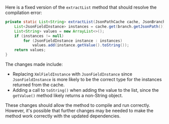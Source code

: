 Here is a fixed version of the `extractList` method that should resolve the compilation error:

```java
private static List<String> extractList(JsonPathCache cache, JsonBranch branch) {
    List<JsonFieldInstance> instances = cache.get(branch.getJsonPath());
    List<String> values = new ArrayList<>();
    if (instances != null)
        for (JsonFieldInstance instance : instances)
            values.add(instance.getValue().toString());
    return values;
}
```

The changes made include:

* Replacing `XmlFieldInstance` with `JsonFieldInstance` since `JsonFieldInstance` is more likely to be the correct type for the instances returned from the cache.
* Adding a call to `toString()` when adding the value to the list, since the `getValue()` method likely returns a non-String object.

These changes should allow the method to compile and run correctly. However, it's possible that further changes may be needed to make the method work correctly with the updated dependencies.